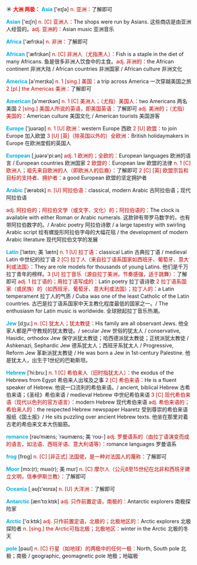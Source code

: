 ☀ <font color="red">**大洲 两极：**</font>
<font color="sky blue">**Asia**</font> ['eɪʃə] 
<font color="#c00000">n. 亚洲：</font>了解即可

<font color="sky blue">**Asian**</font> ['eɪʃn] 
<font color="#c00000">n. [C] 亚洲人：</font>The shops were run by Asians. 这些商店是由亚洲人经营的。<font color="#c00000">adj. 亚洲的：</font>Asian music 亚洲音乐

<font color="sky blue">**Africa**</font> ['æfrɪkə] 
<font color="#c00000">n. 非洲：</font>了解即可

<font color="sky blue">**African**</font> ['æfrɪkən] 
<font color="#c00000">n. [C] 非洲人（尤指黑人）：</font>Fish is a staple in the diet of many Africans. 鱼是很多非洲人饮食中的主食。<font color="#c00000">adj. 非洲的：</font>the African continent 非洲大陆 / African countries 非洲国家 / African culture 非洲文化

<font color="sky blue">**America**</font> [ə'merɪkə] 
<font color="#c00000">n. 1 [sing.] 美国：</font>a trip across America 一次穿越美国之旅 <font color="#c00000">2 [pl.] the Americas 美洲：</font>了解即可

<font color="sky blue">**American**</font> [ə'merɪkən] 
<font color="#c00000">n. 1 [C] 美洲人；（尤指）美国人：</font>two Americans 两名美国 <font color="#c00000">2 [sing.] 美国人所说的英语，即美国英语：</font>了解即可 <font color="#c00000">adj. 美洲的；（尤指）美国的：</font>American culture 美国文化 / American tourists 美国游客

<font color="sky blue">**Europe**</font> ['jʊərəp] 
<font color="#c00000">n. 1 [U] 欧洲：</font>western Europe 西欧 <font color="#c00000">2 [U] 欧盟：</font>to join Europe 加入欧盟 <font color="#c00000">3 [U] [英]（除英国以外的）全欧洲：</font>British holidaymakers in Europe 在欧洲度假的英国人

<font color="sky blue">**European**</font> [͵jʊərə'pi:ən] 
<font color="#c00000">adj. 1 欧洲的；全欧的：</font>European languages 欧洲的语言 / European countries 欧洲国家 <font color="#c00000">2 欧盟的：</font>European law 欧盟的法律 <font color="#c00000">n. 1 [C] 欧洲人；祖先来自欧洲的人（即欧洲人的后裔）：</font>了解即可 <font color="#c00000">2 [C] [英] 欧盟宗旨和目标的支持者、拥护者：</font>a good European 欧盟的坚定拥护者
           
<font color="sky blue">**Arabic**</font> [ˈærəbɪk]
<font color="#c00000">n. [U] 阿拉伯语：</font>classical, modern Arabic 古阿拉伯语；现代阿拉伯语

<font color="#c00000">adj. 阿拉伯的；阿拉伯文学（或文字、文化）的；阿拉伯语的：</font>The clock is available with either Roman or Arabic numerals. 这款钟有带罗马数字的，也有带阿拉伯数字的。/ Arabic poetry 阿拉伯诗歌 / a large tapestry with swirling Arabic script 绘有螺旋形阿拉伯字母的大幅花毯 / the development of modern Arabic literature 现代阿拉伯文学的发展

<font color="sky blue">**Latin**</font> [ˈlætɪn; 美 ˈlætn]
<font color="#c00000">n. 1 [U] 拉丁语：</font>classical Latin 古典拉丁语 / medieval Latin 中世纪的拉丁语 <font color="#c00000">2 [C] 拉丁人（来自拉丁语系国家如西班牙、葡萄牙、意大利或法国）：</font>They are role models for thousands of young Latins. 他们是千万拉丁青年的榜样。<font color="#c00000">3 [U] 拉丁音乐（源自拉丁美洲，节奏感强，适于跳舞）：</font>了解即可 <font color="#c00000">adj. 1 拉丁语的；用拉丁语写成的：</font>Latin poetry 拉丁语诗歌 <font color="#c00000">2 拉丁语系国家（或民族）的（如西班牙、葡萄牙、意大利或法国）；拉丁人的：</font>a Latin temperament 拉丁人的气质 / Cuba was one of the least Catholic of the Latin countries. 古巴是拉丁语系国家中天主教化程度最低的国家之一。/ The enthusiasm for Latin music is worldwide. 全球掀起拉丁音乐热潮。          
           
<font color="sky blue">**Jew**</font> [dʒu:]
<font color="#c00000">n. [C] 犹太人；犹太教徒：</font>His family are all observant Jews. 他全家人都是严守教规的犹太教徒。/ secular Jew 世俗的犹太人 / conservative, Hasidic, orthodox Jew 保守派犹太教徒；哈西德派犹太教徒；正统派犹太教徒 / Ashkenazi, Sephardic Jew 德系犹太人；西班牙系犹太人 / Progressive, Reform Jew 革新派犹太教徒 / He was born a Jew in 1st-century Palestine. 他是犹太人，出生于1世纪的巴勒斯坦。

<font color="sky blue">**Hebrew**</font> [ˈhi:bru:]
<font color="#c00000">n. 1 [C] 希伯来人（旧时指犹太人）：</font>the exodus of the Hebrews from Egypt 希伯来人出埃及之事 <font color="#c00000">2 [C] 希伯来语：</font>He is a fluent speaker of Hebrew. 他说一口流利的希伯来语。/ ancient, biblical Hebrew 古希伯来语；《圣经》希伯来语 / medieval Hebrew 中世纪希伯来语 <font color="#c00000">3 [C] 现代希伯来语（现代以色列的官方语言）：</font>modern Hebrew 现代希伯来语 <font color="#c00000">adj. 希伯来语的；希伯来人的：</font>the respected Hebrew newspaper Haaretz 受到尊崇的希伯来语报纸《国土报》/ He sits puzzling over ancient Hebrew texts. 他坐在那里对着古老的希伯来文本大伤脑筋。
           
<font color="sky blue">**romance**</font> [rəʊˈmæns; ˈrəʊmæns; 美 ˈroʊ-]
<font color="#c00000">adj. 罗曼语系的（由拉丁语演变而成的语言，如法语、西班牙语、意大利语等）：</font>romance languages 罗曼语系

<font color="sky blue">**frog**</font> [frɒɡ] 
<font color="#c00000">n. [C] [非正式] 法国佬，是一种对法国人的蔑称：</font>了解即可
           
<font color="sky blue">**Moor**</font> [mɔ:(r); mʊə(r); 美 mʊr]
<font color="#c00000">n. [C] 摩尔人（公元8至15世纪在北非和西班牙建立文明，信奉伊斯兰教）：</font>了解即可

<font color="sky blue">**Oceania**</font> [͵əʊʃɪ'eɪnɪə] 
<font color="#c00000">n. [U] 大洋洲：</font>了解即可

<font color="sky blue">**Antarctic**</font> [æn'tɑːktɪk] 
<font color="#c00000">adj. 只作前置定语，南极的：</font>Antarctic explorers 南极探险家

<font color="sky blue">**Arctic**</font> ['ɑːktɪk] 
<font color="#c00000">adj. 只作前置定语，北极的；北极地区的：</font>Arctic explorers 北极探险者 <font color="#c00000">n. [sing.] the Arctic可指北极；北极地区：</font>winter in the Arctic 北极的冬天

<font color="sky blue">**pole**</font> [pəʊl] 
<font color="#c00000">n. [C] 行星（如地球）的两极中的任何一极：</font>North, South pole 北极；南极 / geographic, geomagnetic pole 地极；地磁极
